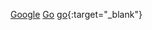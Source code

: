 [Google](https://www.google.co.in)
<a href="http://stackoverflow.com" target="_blank">Go</a>
[go](http://stackoverflow.com){:target="_blank"}
